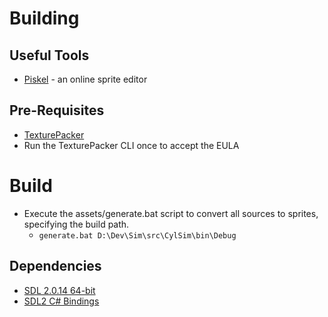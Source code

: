 # Building

## Useful Tools

* [Piskel](https://www.piskelapp.com/) - an online sprite editor

## Pre-Requisites

* [TexturePacker](https://www.codeandweb.com/texturepacker)
* Run the TexturePacker CLI once to accept the EULA

# Build

* Execute the assets/generate.bat script to convert all sources to sprites, specifying the build path.
  * `generate.bat D:\Dev\Sim\src\CylSim\bin\Debug`

## Dependencies

* [SDL 2.0.14 64-bit](https://www.libsdl.org/)
* [SDL2 C# Bindings](https://github.com/flibitijibibo/SDL2-CS)